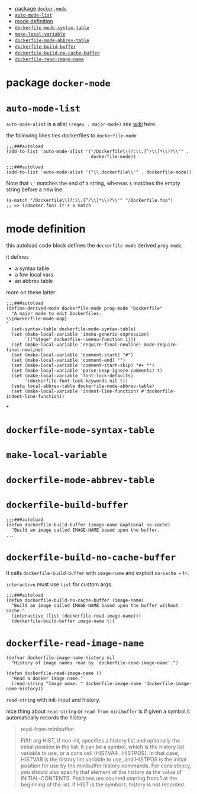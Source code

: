 - [package `docker-mode`](#org423dcb3)
- [`auto-mode-list`](#orgd665447)
- [mode definition](#org16626f1)
- [`dockerfile-mode-syntax-table`](#org9f79324)
- [`make-local-variable`](#orgd9076c6)
- [`dockerfile-mode-abbrev-table`](#org53392bf)
- [`dockerfile-build-buffer`](#org3726456)
- [`dockerfile-build-no-cache-buffer`](#orgb2a8017)
- [`dockerfile-read-image-name`](#orgf5923fc)

<a id="org423dcb3"></a>

# package `docker-mode`

<a id="orgd665447"></a>

# `auto-mode-list`

`auto-mode-alist` is a alist `(regex . major-mode)` see [wiki](https://www.emacswiki.org/emacs/AutoModeAlist) here.

the following lines ties dockerfiles to `dockerfile-mode`

```elisp
;;;###autoload
(add-to-list 'auto-mode-alist '("/Dockerfile\\(?:\\.[^/\\]*\\)?\\'" .
                                dockerfile-mode))

;;;###autoload
(add-to-list 'auto-mode-alist '("\\.dockerfile\\'" . dockerfile-mode))
```

Note that `\'` matches the end of a string, whereas `$` matches the empty string before a newline.

```elisp
(s-match "/Dockerfile\\(?:\\.[^/\\]*\\)?\\'" "/Dockerfile.foo")
;; => (/Docker.foo) it's a match
```

<a id="org16626f1"></a>

# mode definition

this autoload code block defines the `dockerfile-mode` derived `prog-mode`,

it defines

- a syntax table
- a few local vars
- an abbrev table

more on these latter

```elisp
;;;###autoload
(define-derived-mode dockerfile-mode prog-mode "Dockerfile"
  "A major mode to edit Dockerfiles.
\\{dockerfile-mode-map}
"
  (set-syntax-table dockerfile-mode-syntax-table)
  (set (make-local-variable 'imenu-generic-expression)
       `(("Stage" dockerfile--imenu-function 1)))
  (set (make-local-variable 'require-final-newline) mode-require-final-newline)
  (set (make-local-variable 'comment-start) "#")
  (set (make-local-variable 'comment-end) "")
  (set (make-local-variable 'comment-start-skip) "#+ *")
  (set (make-local-variable 'parse-sexp-ignore-comments) t)
  (set (make-local-variable 'font-lock-defaults)
       '(dockerfile-font-lock-keywords nil t))
  (setq local-abbrev-table dockerfile-mode-abbrev-table)
  (set (make-local-variable 'indent-line-function) #'dockerfile-indent-line-function))
```

\*

<a id="org9f79324"></a>

# `dockerfile-mode-syntax-table`

<a id="orgd9076c6"></a>

# `make-local-variable`

<a id="org53392bf"></a>

# `dockerfile-mode-abbrev-table`

<a id="org3726456"></a>

# `dockerfile-build-buffer`

```elisp
;;;###autoload
(defun dockerfile-build-buffer (image-name &optional no-cache)
  "Build an image called IMAGE-NAME based upon the buffer.
...
```

<a id="orgb2a8017"></a>

# `dockerfile-build-no-cache-buffer`

It calls `dockerfile-build-buffer` with `image-name` and explicit `no-cache =` t=.

`interactive` must use `list` for custom args.

```elisp
;;;###autoload
(defun dockerfile-build-no-cache-buffer (image-name)
  "Build an image called IMAGE-NAME based upon the buffer without cache."
  (interactive (list (dockerfile-read-image-name)))
  (dockerfile-build-buffer image-name t))
```

<a id="orgf5923fc"></a>

# `dockerfile-read-image-name`

```elisp
(defvar dockerfile-image-name-history nil
  "History of image names read by `dockerfile-read-image-name'.")

(defun dockerfile-read-image-name ()
  "Read a docker image name."
  (read-string "Image name: " dockerfile-image-name 'dockerfile-image-name-history))
```

`read-string` with init-input and history.

nice thing about `read-string` or `read-from-minibuffer` is if given a symbol,it automatically records the history.

> read-from-minibuffer:
>
> Fifth arg HIST, if non-nil, specifies a history list and optionally the initial position in the list. It can be a symbol, which is the history list variable to use, or a cons cell (HISTVAR . HISTPOS). In that case, HISTVAR is the history list variable to use, and HISTPOS is the initial position for use by the minibuffer history commands. For consistency, you should also specify that element of the history as the value of INITIAL-CONTENTS. Positions are counted starting from 1 at the beginning of the list. If HIST is the symbol t, history is not recorded.
